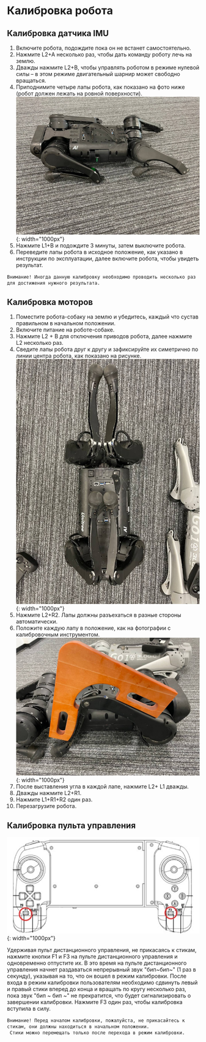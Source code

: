 # Калибровка робота

## Калибровка датчика IMU
1. Включите робота, подождите пока он не встанет самостоятельно.
2. Нажмите L2+A несколько раз, чтобы дать команду роботу лечь на землю.
3. Дважды нажмите L2+B, чтобы управлять роботом в режиме нулевой силы – в этом режиме двигательный шарнир может свободно вращаться.
4. Приподнимите четыре лапы робота, как показано на фото ниже (робот должен лежать на ровной поверхности).
![](/assets/images/a1laid.jpg){: width="1000px"}
5. Нажмите L1+B и подождите 3 минуты, затем выключите робота.
6. Переведите лапы робота в исходное положение, как указано в инструкции по эксплуатации, далее включите робота, чтобы увидеть результат.

```warning
Внимание! Иногда данную калибровку необходимо проводить несколько раз для достижения нужного результата.
```


## Калибровка моторов

1. Поместите робота-собаку на землю и убедитесь, каждый что сустав правильном в начальном положении.
2. Включите питание на роботе-собаке.
3. Нажмите L2 + B для отключения приводов робота, далее нажмите L2 несколько раз.
4. Сведите лапы робота друг к другу и зафиксируйте их симетрично по линии центра робота, как показано на рисунке.
   ![](/assets/images/a1c.jpg){: width="1000px"}
5. Нажмите L2+R2. Лапы должны разъехаться в разные стороны автоматически. 
6. Положите каждую лапу в положение, как на фотографии с калибровочным инструментом.
   ![](/assets/images/a1y.jpg){: width="1000px"}
7. После выставления угла в каждой лапе, нажмите L2+ L1 дважды.
8. Дважды нажмите L2+R1.
9. Нажмите L1+R1+R2 один раз.
10. Перезагрузите робота.

## Калибровка пульта управления

![](/assets/images/f3.png){: width="1000px"}

Удерживая пульт дистанционного управления, не прикасаясь к стикам, нажмите кнопки F1 и F3 на пульте дистанционного управления и одновременно отпустите их. В это время на пульте дистанционного управления начнет раздаваться непрерывный звук "бип~бип~" (1 раз в секунду), указывая на то, что он вошел в режим калибровки. После входа в режим калибровки пользователям необходимо сдвинуть левый и правый стики вперед до конца и вращать по кругу несколько раз, пока звук "бип ~ бип ~" не прекратится, что будет сигнализировать о завершении калибровки. Нажмите F3 один раз, чтобы калибровка вступила в силу.
```warning
Внимание! Перед началом калибровки, пожалуйста, не прикасайтесь к стикам, они должны находиться в начальном положении.
 Стики можно перемещать только после перехода в режим калибровки.
```

